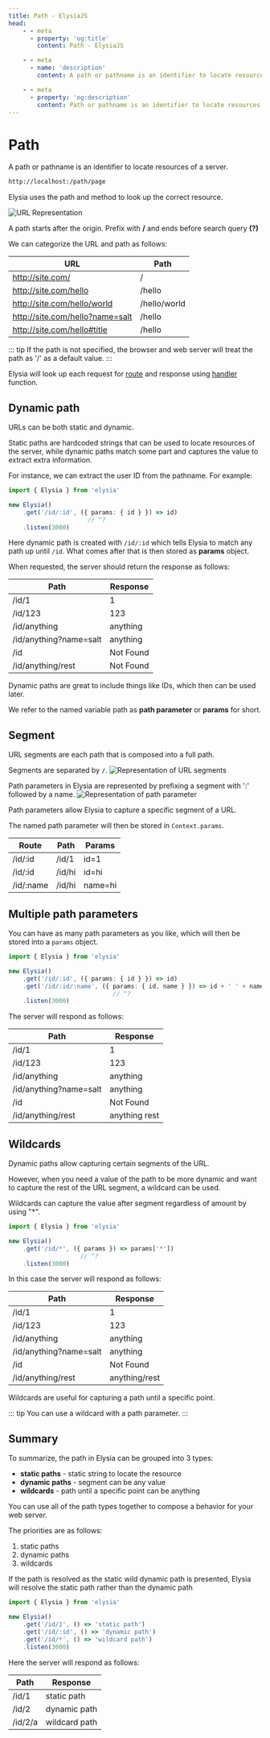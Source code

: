 ```yaml
---
title: Path - ElysiaJS
head:
    - - meta
      - property: 'og:title'
        content: Path - ElysiaJS

    - - meta
      - name: 'description'
        content: A path or pathname is an identifier to locate resources of a server. Elysia uses the path and method to look up the correct resource. Paths in Elysia can be categorized into 3 types. Static, Dynamic and Wildcard.

    - - meta
      - property: 'og:description'
        content: Path or pathname is an identifier to locate resources from a server. Elysia uses the path and method to look up the correct resource. Path in Elysia can be categorized into 3 types. Static, Dynamic and Wildcard.
---
```


<script setup>
import Playground from '../../components/nearl/playground.vue'

import { Elysia } from 'elysia'

const demo1 = new Elysia()
    .get('/id/:id', ({ params: { id } }) => id)
    .get('/id/123', '123')
    .get('/id/anything', 'anything')
    .get('/id', ({ error }) => error(404))
    .get('/id/anything/test', ({ error }) => error(404))

const demo2 = new Elysia()
    .get('/id/:id', ({ params: { id } }) => id)
    .get('/id/123', '123')
    .get('/id/anything', 'anything')
    .get('/id', ({ error }) => error(404))
    .get('/id/:id/:name', ({ params: { id, name } }) => id + ' ' + name)

const demo3 = new Elysia()
    .get('/id/:id', ({ params: { id } }) => id)
    .get('/id/123', '123')
    .get('/id/anything', 'anything')
    .get('/id', ({ error }) => error(404))
    .get('/id/:id/:name', ({ params: { id, name } }) => id + '/' + name)

const demo4 = new Elysia()
    .get('/id/1', () => 'static path')
    .get('/id/:id', () => 'dynamic path')
    .get('/id/*', () => 'wildcard path')
</script>

# Path

A path or pathname is an identifier to locate resources of a server.

```bash
http://localhost:/path/page
```

Elysia uses the path and method to look up the correct resource.

<div class="bg-white rounded-lg">
    <img src="/essential/url-object.svg" alt="URL Representation" />
</div>

A path starts after the origin. Prefix with **/** and ends before search query **(?)**

We can categorize the URL and path as follows:

| URL                             | Path         |
| ------------------------------- | ------------ |
| http://site.com/                | /            |
| http://site.com/hello           | /hello       |
| http://site.com/hello/world     | /hello/world |
| http://site.com/hello?name=salt | /hello       |
| http://site.com/hello#title     | /hello       |

::: tip
If the path is not specified, the browser and web server will treat the path as '/' as a default value.
:::

Elysia will look up each request for [route](/essential/route) and response using [handler](/essential/handler) function.

## Dynamic path

URLs can be both static and dynamic.

Static paths are hardcoded strings that can be used to locate resources of the server, while dynamic paths match some part and captures the value to extract extra information.

For instance, we can extract the user ID from the pathname. For example:

```typescript twoslash
import { Elysia } from 'elysia'

new Elysia()
    .get('/id/:id', ({ params: { id } }) => id)
                      // ^?
    .listen(3000)
```

Here dynamic path is created with `/id/:id` which tells Elysia to match any path up until `/id`. What comes after that is then stored as **params** object.

<Playground
  :elysia="demo1"
  :alias="{
    '/id/:id': '/id/1'
  }"
  :mock="{
    '/id/:id': {
      GET: '1'
    }
  }" 
/>

When requested, the server should return the response as follows:

| Path                   | Response  |
| ---------------------- | --------- |
| /id/1                  | 1         |
| /id/123                | 123       |
| /id/anything           | anything  |
| /id/anything?name=salt | anything  |
| /id                    | Not Found |
| /id/anything/rest      | Not Found |

Dynamic paths are great to include things like IDs, which then can be used later.

We refer to the named variable path as **path parameter** or **params** for short.

## Segment

URL segments are each path that is composed into a full path.

Segments are separated by `/`.
![Representation of URL segments](/essential/url-segment.webp)

Path parameters in Elysia are represented by prefixing a segment with ':' followed by a name.
![Representation of path parameter](/essential/path-parameter.webp)

Path parameters allow Elysia to capture a specific segment of a URL.

The named path parameter will then be stored in `Context.params`.

| Route     | Path   | Params  |
| --------- | ------ | ------- |
| /id/:id   | /id/1  | id=1    |
| /id/:id   | /id/hi | id=hi   |
| /id/:name | /id/hi | name=hi |

## Multiple path parameters

You can have as many path parameters as you like, which will then be stored into a `params` object.

```typescript twoslash
import { Elysia } from 'elysia'

new Elysia()
    .get('/id/:id', ({ params: { id } }) => id)
    .get('/id/:id/:name', ({ params: { id, name } }) => id + ' ' + name)
                             // ^?
    .listen(3000)
```

<Playground
  :elysia="demo2"
  :alias="{
    '/id/:id': '/id/1',
    '/id/:id/:name': '/id/anything/rest'
  }"
  :mock="{
    '/id/:id': {
      GET: '1'
    },
    '/id/:id/:name': {
      GET: 'anything rest'
    }
  }" 
/>

The server will respond as follows:

| Path                   | Response      |
| ---------------------- | ------------- |
| /id/1                  | 1             |
| /id/123                | 123           |
| /id/anything           | anything      |
| /id/anything?name=salt | anything      |
| /id                    | Not Found     |
| /id/anything/rest      | anything rest |

## Wildcards

Dynamic paths allow capturing certain segments of the URL.

However, when you need a value of the path to be more dynamic and want to capture the rest of the URL segment, a wildcard can be used.

Wildcards can capture the value after segment regardless of amount by using "\*".

```typescript twoslash
import { Elysia } from 'elysia'

new Elysia()
    .get('/id/*', ({ params }) => params['*'])
                    // ^?
    .listen(3000)
```

<Playground
  :elysia="demo3"
  :alias="{
    '/id/:id': '/id/1',
    '/id/:id/:name': '/id/anything/rest'
  }"
  :mock="{
    '/id/:id': {
      GET: '1'
    },
    '/id/:id/:name': {
      GET: 'anything/rest'
    }
  }" 
/>

In this case the server will respond as follows:

| Path                   | Response      |
| ---------------------- | ------------- |
| /id/1                  | 1             |
| /id/123                | 123           |
| /id/anything           | anything      |
| /id/anything?name=salt | anything      |
| /id                    | Not Found     |
| /id/anything/rest      | anything/rest |

Wildcards are useful for capturing a path until a specific point.

::: tip
You can use a wildcard with a path parameter.
:::

## Summary

To summarize, the path in Elysia can be grouped into 3 types:

-   **static paths** - static string to locate the resource
-   **dynamic paths** - segment can be any value
-   **wildcards** - path until a specific point can be anything

You can use all of the path types together to compose a behavior for your web server.

The priorities are as follows:

1. static paths
2. dynamic paths
3. wildcards

If the path is resolved as the static wild dynamic path is presented, Elysia will resolve the static path rather than the dynamic path

```typescript twoslash
import { Elysia } from 'elysia'

new Elysia()
    .get('/id/1', () => 'static path')
    .get('/id/:id', () => 'dynamic path')
    .get('/id/*', () => 'wildcard path')
    .listen(3000)
```

<Playground
  :elysia="demo4"
    :alias="{
    '/id/:id': '/id/2',
    '/id/*': '/id/2/a'
  }"
  :mock="{
    '/id/*': {
      GET: 'wildcard path'
    }
  }" 
/>

Here the server will respond as follows:

| Path    | Response      |
| ------- | ------------- |
| /id/1   | static path   |
| /id/2   | dynamic path  |
| /id/2/a | wildcard path |
